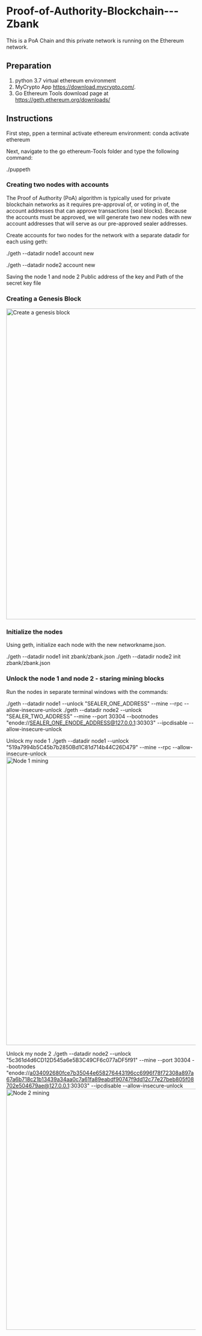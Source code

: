 # Proof-of-Authority-Blockchain---Zbank

This is a PoA Chain and this private network is running on the Ethereum network.

## Preparation 
1. python 3.7 virtual ethereum environment 
2. MyCrypto App https://download.mycrypto.com/.
3. Go Ethereum Tools download page at https://geth.ethereum.org/downloads/



## Instructions
First step, ppen a terminal activate ethereum environment: 
 conda activate ethereum 

Next, navigate to the go ethereum-Tools folder and type the following command:

./puppeth

### Creating two nodes with accounts
The Proof of Authority (PoA) algorithm is typically used for private blockchain networks as it requires pre-approval of, or voting in of, the account addresses that can approve transactions (seal blocks).
Because the accounts must be approved, we will generate two new nodes with new account addresses that will serve as our pre-approved sealer addresses.

Create accounts for two nodes for the network with a separate datadir for each using geth: 

./geth --datadir node1 account new

./geth --datadir node2 account new

Saving the node 1 and node 2 Public address of the key and Path of the secret key file


### Creating a Genesis Block
<img width="826" alt="Create a genesis block " src="https://user-images.githubusercontent.com/76719561/124562773-c3619880-de82-11eb-8501-37597355d861.png">



### Initialize the nodes 
Using geth, initialize each node with the new networkname.json.

./geth --datadir node1 init zbank/zbank.json
./geth --datadir node2 init zbank/zbank.json


### Unlock the node 1 and node 2 - staring mining blocks
Run the nodes in separate terminal windows with the commands:

./geth --datadir node1 --unlock "SEALER_ONE_ADDRESS" --mine --rpc --allow-insecure-unlock
./geth --datadir node2 --unlock "SEALER_TWO_ADDRESS" --mine --port 30304 --bootnodes "enode://SEALER_ONE_ENODE_ADDRESS@127.0.0.1:30303" --ipcdisable --allow-insecure-unlock


Unlock my  node 1 
./geth --datadir node1 --unlock "519a7994b5C45b7b2850Bd1C81d714b44C26D479" --mine --rpc --allow-insecure-unlock
<img width="766" alt="Node 1 mining" src="https://user-images.githubusercontent.com/76719561/124563900-d163e900-de83-11eb-9ae4-fac1a55fd885.png">


Unlock my node 2 
./geth --datadir node2 --unlock "5c361d4d6CD12D545a6e5B3C49CF6c077aDF5f91" --mine --port 30304 --bootnodes "enode://a034092680fce7b35044e658276443196cc6996f78f72308a897a67a6b718c21b13439a34aa0c7a61fa89eabdf90747f9dd12c77e27beb805f08702e504679ae@127.0.0.1:30303" --ipcdisable --allow-insecure-unlock
<img width="640" alt="Node 2 mining" src="https://user-images.githubusercontent.com/76719561/124563916-d5900680-de83-11eb-9290-d92526c195f0.png">


